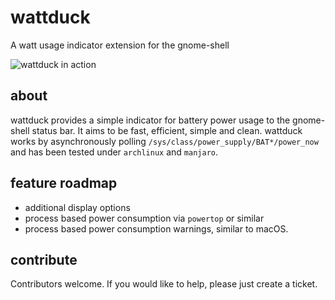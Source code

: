 # wattduck
A watt usage indicator extension for the gnome-shell

![wattduck in action](https://github.com/osphost/wattduck/raw/master/media/gnome-taskbar-full.png "wattduck in action")

## about
wattduck provides a simple indicator for battery power usage to the gnome-shell status bar.
It aims to be fast, efficient, simple and clean.
wattduck works by asynchronously polling `/sys/class/power_supply/BAT*/power_now` and has been tested
under `archlinux` and `manjaro`.

## feature roadmap
 - additional display options
 - process based power consumption via `powertop` or similar
 - process based power consumption warnings, similar to macOS.

## contribute
Contributors welcome. If you would like to help, please just create a ticket.
